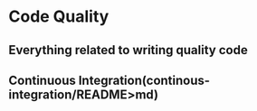 # Code Quality

## Everything related to writing quality code


## Continuous Integration(continous-integration/README>md)

